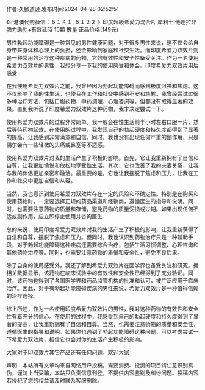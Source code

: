 <p>作者:久锨道逊 发布时间:2024-04-28 02:52:51</p>
<p>《✅港澳代购薇信：６１４１_６１２２ 》印度超級希愛力混合片 犀利士,他達拉非 強力助勃+有效延時 10顆 數量 正品价格(149元) </p>
									<p>男性勃起功能障碍是一种常见的男性健康问题，对于很多男性来说，这不仅会给自身带来身体和心理上的负担，还会影响到家庭和社交生活。而印度希爱力双效片则是一种常用的治疗这种疾病的药物，它的有效性和安全性备受关注。作为一名使用希爱力双效片的男性，我想分享一下我的使用感受和体会。印度希爱力双效片用后感受</p><p></p><p>在我使用希爱力双效片之前，我曾经因为勃起功能障碍而感到极度沮丧和焦虑。这不仅影响了我的性生活，也使我在工作和社交中感到不安和尴尬。我曾经尝试过很多种治疗方法，包括口服药物、中药调理、心理咨询等，但都没有取得显著的效果。直到我听说了印度希爱力双效片这种药物，我才决定尝试一下。</p><p></p><p>使用希爱力双效片的过程非常简单。我一般会在性生活前半小时左右口服一片，然后等待药物起效。在使用的过程中，我发现自己的勃起硬度和持久度都得到了显著的提高，让我感到非常满意和自信。同时，我也没有出现任何严重的副作用，只是偶尔会有一些轻微的头痛或鼻塞等不适感。</p><p></p><p>使用希爱力双效片对我的生活产生了积极的影响。首先，它让我重新拥有了自信和自尊，让我更加愉悦和放松地享受性生活。其次，它也改善了我的夫妻关系，让我与我的伴侣更加亲密和融洽。最重要的是，它也让我摆脱了焦虑和压力，让我在工作和社交中更加自信和从容。</p><p></p><p>当然，我也意识到使用希爱力双效片存在一定的风险和不确定性。特别是在购买和使用药物时，一定要选择正规的药品渠道和经销商，遵循医生的指导和说明。同时，也需要注意药物的质量和存储，避免药物的质量受损或过期。如果出现任何不适或副作用，应立即停止使用并咨询医生.</p><p></p><p>总的来说，使用印度希爱力双效片对我的生活产生了积极的影响，让我重新获得了自信和自尊，摆脱了焦虑和压力。但同时，我也认识到药物治疗只是一种辅助手段，对于勃起功能障碍这种疾病还需要综合治疗，包括生活习惯调整、心理咨询和其他药物治疗等。同时，也需要注意药物的质量和安全性，避免不良后果。</p><p></p><p>除了自身的使用感受外，我还了解到希爱力双效片在医学界也备受关注和研究。据相关数据显示，该药物在临床试验中的有效性和安全性已经得到了充分验证。同时，该药物也得到了各国医学界和药品监管机构的批准和认可，被广泛应用于临床治疗。因此，对于有勃起功能障碍疾病的男性来说，希爱力双效片是一种值得信赖的治疗选择。</p><p></p><p>综上所述，作为一名使用印度希爱力双效片的男性，我对这种药物的有效性和安全性有着充分的信心。在使用的过程中，我感受到自己的勃起硬度和持久度得到了显著的提高，让我重新拥有了自信和自尊。当然，也需要注意药物的质量和安全性，遵循医生的指导和说明。如果你也遇到了勃起功能障碍这种问题，可以考虑尝试一下希爱力双效片，相信它也会对你的生活产生积极的影响。</p><p></p><p>大家对于印双效片其它产品还有任何问题，欢迎大家</p>				声明：本站所有文章均来自网络用户投稿，需要消费、投资的项目请注意识别真伪，谨防上当受骗，本站只负责信息刊登，不提供内容鉴别及纠纷问题。投稿内容若侵犯了您的权益请及时联系客服删除。				

